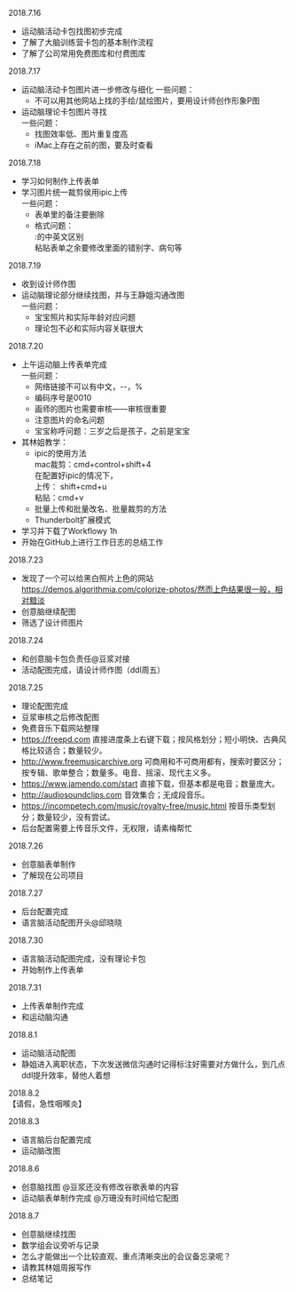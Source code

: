 2018.7.16  
- 运动脑活动卡包找图初步完成
- 了解了大脑训练营卡包的基本制作流程
- 了解了公司常用免费图库和付费图库

2018.7.17  
- 运动脑活动卡包图片进一步修改与细化
 一些问题：
  + 不可以用其他网站上找的手绘/鼠绘图片，要用设计师创作形象P图
- 运动脑理论卡包图片寻找  
 一些问题：  
  + 找图效率低、图片重复度高
  + iMac上存在之前的图，要及时查看
  
2018.7.18  
- 学习如何制作上传表单
- 学习图片统一裁剪侯用ipic上传  
 一些问题：  
  + 表单里的备注要删除
  + 格式问题：  
    :的中英文区别  
    粘贴表单之余要修改里面的错别字、病句等  

2018.7.19  
- 收到设计师作图
- 运动脑理论部分继续找图，并与王静姐沟通改图  
 一些问题：  
  + 宝宝照片和实际年龄对应问题
  + 理论包不必和实际内容关联很大
  
2018.7.20  
- 上午运动脑上传表单完成  
 一些问题：  
  + 网络链接不可以有中文，--，%
  + 编码序号是0010
  + 画师的图片也需要审核——审核很重要
  + 注意图片的命名问题
  + 宝宝称呼问题：三岁之后是孩子，之前是宝宝
- 其林姐教学：  
  + ipic的使用方法  
    mac裁剪：cmd+control+shift+4  
    在配置好ipic的情况下，  
    上传： shift+cmd+u  
    粘贴：cmd+v  
  + 批量上传和批量改名、批量裁剪的方法
  + Thunderbolt扩展模式
- 学习并下载了Workflowy 1h
- 开始在GitHub上进行工作日志的总结工作

2018.7.23  
- 发现了一个可以给黑白照片上色的网站 https://demos.algorithmia.com/colorize-photos/然而上色结果很一般，相对黯淡
- 创意脑继续配图
- 筛选了设计师图片

2018.7.24  
- 和创意脑卡包负责任@豆浆对接
- 活动配图完成，请设计师作图（ddl周五）

2018.7.25  
- 理论配图完成
- 豆浆审核之后修改配图
- 免费音乐下载网站整理
 - https://freepd.com 直接进度条上右键下载；按风格划分；短小明快、古典风格比较适合；数量较少。
 - http://www.freemusicarchive.org 可商用和不可商用都有，搜索时要区分；按专辑、歌单整合；数量多。电音、摇滚、现代主义多。
 - https://www.jamendo.com/start 直接下载，但基本都是电音；数量庞大。
 - http://audiosoundclips.com 音效集合；无成段音乐。
 - https://incompetech.com/music/royalty-free/music.html 按音乐类型划分；数量较少，没有尝试。
- 后台配置需要上传音乐文件，无权限，请素梅帮忙

2018.7.26  
- 创意脑表单制作
- 了解现在公司项目

2018.7.27  
- 后台配置完成
- 语言脑活动配图开头@邱晓晓

2018.7.30  
- 语言脑活动配图完成，没有理论卡包
- 开始制作上传表单

2018.7.31  
- 上传表单制作完成
- 和运动脑沟通

2018.8.1  
- 运动脑活动配图
- 静姐进入离职状态，下次发送微信沟通时记得标注好需要对方做什么，到几点ddl提升效率，替他人着想

2018.8.2  
【请假，急性咽喉炎】  

2018.8.3  
- 语言脑后台配置完成
- 运动脑改图

2018.8.6  
- 创意脑找图 @豆浆还没有修改谷歌表单的内容
- 运动脑表单制作完成 @万珊没有时间给它配图

2018.8.7  
- 创意脑继续找图
- 数学组会议旁听与记录
 - 怎么才能做出一个比较直观、重点清晰突出的会议备忘录呢？
- 请教其林姐周报写作
 - 总结笔记






